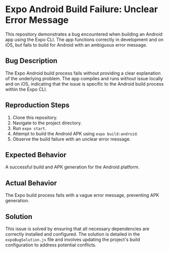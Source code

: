 # Expo Android Build Failure: Unclear Error Message

This repository demonstrates a bug encountered when building an Android app using the Expo CLI. The app functions correctly in development and on iOS, but fails to build for Android with an ambiguous error message.

## Bug Description

The Expo Android build process fails without providing a clear explanation of the underlying problem.  The app compiles and runs without issue locally and on iOS, indicating that the issue is specific to the Android build process within the Expo CLI.

## Reproduction Steps

1. Clone this repository.
2. Navigate to the project directory.
3. Run `expo start`.
4. Attempt to build the Android APK using `expo build:android`.
5. Observe the build failure with an unclear error message.

## Expected Behavior
A successful build and APK generation for the Android platform.

## Actual Behavior
The Expo build process fails with a vague error message, preventing APK generation. 

## Solution
This issue is solved by ensuring that all necessary dependencies are correctly installed and configured. The solution is detailed in the `expoBugSolution.js` file and involves updating the project's build configuration to address potential conflicts.